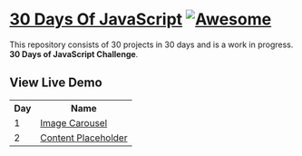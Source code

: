 # [30 Days Of JavaScript](30daysofjs.netlify.app) [![Awesome](https://awesome.re/badge.svg)](https://awesome.re)

This repository consists of 30 projects in 30 days and is a work in progress. <b>30 Days of JavaScript Challenge</b>.

## View Live Demo
<table>
  <tr>
    <th>Day</th>
    <th>Name</th>
  </tr>
  <tr>
    <td>1</td>
    <td><a href="https://30daysofjs.netlify.app/01%20-%20drum%20kit/](https://moonlit-puppy-53d251.netlify.app/">Image Carousel</a></td>
  </tr>
  <tr>
    <td>2</td>
    <td><a href="https://musical-boba-146ec0.netlify.app/">Content Placeholder</a></td>
  </tr>
</table>



